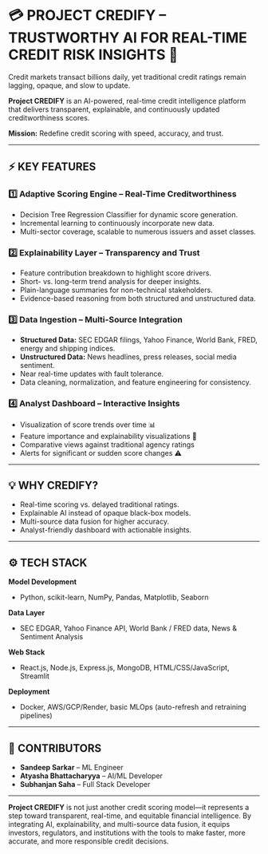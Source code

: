# 💳 **PROJECT CREDIFY – TRUSTWORTHY AI FOR REAL-TIME CREDIT RISK INSIGHTS** 🚀

Credit markets transact billions daily, yet traditional credit ratings remain lagging, opaque, and slow to update.

**Project CREDIFY** is an AI-powered, real-time credit intelligence platform that delivers transparent, explainable, and continuously updated creditworthiness scores.

**Mission:** Redefine credit scoring with speed, accuracy, and trust.

---

## ⚡ **KEY FEATURES**

### **1️⃣ Adaptive Scoring Engine – Real-Time Creditworthiness**

* Decision Tree Regression Classifier for dynamic score generation.
* Incremental learning to continuously incorporate new data.
* Multi-sector coverage, scalable to numerous issuers and asset classes.

### **2️⃣ Explainability Layer – Transparency and Trust**

* Feature contribution breakdown to highlight score drivers.
* Short- vs. long-term trend analysis for deeper insights.
* Plain-language summaries for non-technical stakeholders.
* Evidence-based reasoning from both structured and unstructured data.

### **3️⃣ Data Ingestion – Multi-Source Integration**

* **Structured Data:** SEC EDGAR filings, Yahoo Finance, World Bank, FRED, energy and shipping indices.
* **Unstructured Data:** News headlines, press releases, social media sentiment.
* Near real-time updates with fault tolerance.
* Data cleaning, normalization, and feature engineering for consistency.

### **4️⃣ Analyst Dashboard – Interactive Insights**

* Visualization of score trends over time 📊
* Feature importance and explainability visualizations 🔎
* Comparative views against traditional agency ratings
* Alerts for significant or sudden score changes ⚠️

---

## 💡 **WHY CREDIFY?**

* Real-time scoring vs. delayed traditional ratings.
* Explainable AI instead of opaque black-box models.
* Multi-source data fusion for higher accuracy.
* Analyst-friendly dashboard with actionable insights.

---

## ⚙ **TECH STACK**

**Model Development**

* Python, scikit-learn, NumPy, Pandas, Matplotlib, Seaborn

**Data Layer**

* SEC EDGAR, Yahoo Finance API, World Bank / FRED data, News & Sentiment Analysis

**Web Stack**

* React.js, Node.js, Express.js, MongoDB, HTML/CSS/JavaScript, Streamlit

**Deployment**

* Docker, AWS/GCP/Render, basic MLOps (auto-refresh and retraining pipelines)

---

## 🤝 **CONTRIBUTORS**

* **Sandeep Sarkar** – ML Engineer
* **Atyasha Bhattacharyya** – AI/ML Developer
* **Subhanjan Saha** – Full Stack Developer

---

**Project CREDIFY** is not just another credit scoring model—it represents a step toward transparent, real-time, and equitable financial intelligence. By integrating AI, explainability, and multi-source data fusion, it equips investors, regulators, and institutions with the tools to make faster, more accurate, and more responsible credit decisions.

